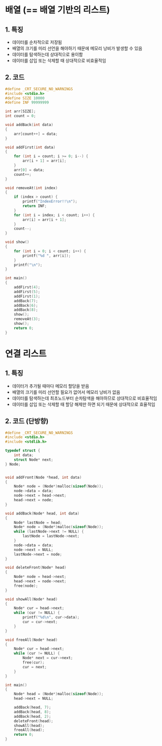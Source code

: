 # 배열 (== 배열 기반의 리스트)

## 1. 특징

- 데이터를 순차적으로 저장됨
- 배열의 크기를 미리 선언을 해야하기 때문에 메모리 낭비가 발생할 수 있음
- 데이터를 탐색하는데 상대적으로 용이함
- 데이터를 삽입 또는 삭제할 때 상대적으로 비효율적임

## 2. 코드

```C
#define _CRT_SECURE_NO_WARNINGS
#include <stdio.h>
#define SIZE 10000
#define INF 99999999

int arr[SIZE];
int count = 0;

void addBack(int data)
{
	arr[count++] = data;
}

void addFirst(int data)
{
	for (int i = count; i >= 0; i--) {
		arr[i + 1] = arr[i];
	}
	arr[0] = data;
	count++;
}

void removeAt(int index)
{
	if (index > count) {
		printf("IndexError!!\n");
		return INF;
	}
	for (int i = index; i < count; i++) {
		arr[i] = arr[i + 1];
	}
	count--;
}

void show()
{
	for (int i = 0; i < count; i++) {
		printf("%d ", arr[i]);
	}
	printf("\n");
}

int main()
{
	addFirst(4);
	addFirst(5);
	addFirst(1);
	addBack(7);
	addBack(6);
	addBack(8);
	show();
	removeAt(3);
	show();
	return 0;
}
```

# 연결 리스트

## 1. 특징

- 데이터가 추가될 때마다 메모리 할당을 받음
- 배열의 크기를 미리 선언할 필요가 없어서 메모리 낭비가 없음
- 데이터를 탐색하는데 최초노드부터 순차탐색을 해야하므로 상대적으로 비효율적임
- 데이터를 삽입 또는 삭제할 때 할당 해제만 하면 되기 때문에 상대적으로 효율적임

## 2. 코드 (단방향)

```C
#define _CRT_SECURE_NO_WARNINGS
#include <stdio.h>
#include <stdlib.h>

typedef struct {
	int data;
	struct Node* next;
} Node;


void addFront(Node *head, int data)
{
	Node* node = (Node*)malloc(sizeof(Node));
	node->data = data;
	node->next = head->next;
	head->next = node;
}

void addBack(Node* head, int data)
{
	Node* lastNode = head;
	Node* node = (Node*)malloc(sizeof(Node));
	while (lastNode->next != NULL) {
		lastNode = lastNode->next;
	}
	node->data = data;
	node->next = NULL;
	lastNode->next = node;
}

void deleteFront(Node* head)
{
	Node* node = head->next;
	head->next = node->next;
	free(node);
}

void showAll(Node* head)
{
	Node* cur = head->next;
	while (cur != NULL) {
		printf("%d\n", cur->data);
		cur = cur->next;
	}
}

void freeAll(Node* head)
{
	Node* cur = head->next;
	while (cur != NULL) {
		Node* next = cur->next;
		free(cur);
		cur = next;
	}
}

int main()
{
	Node* head = (Node*)malloc(sizeof(Node));
	head->next = NULL;

	addBack(head, 7);
	addBack(head, 8);
	addBack(head, 2);
	deleteFront(head);
	showAll(head);
	freeAll(head);
	return 0;
}
```
